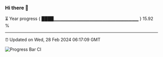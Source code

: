### Hi there 👋

⏳ Year progress { ████▁▁▁▁▁▁▁▁▁▁▁▁▁▁▁▁▁▁▁▁▁▁▁▁▁▁ } 15.92 %

---

⏰ Updated on Wed, 28 Feb 2024 06:17:09 GMT

![Progress Bar CI](https://github.com/liununu/liununu/workflows/Progress%20Bar%20CI/badge.svg)
